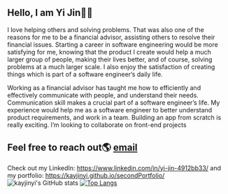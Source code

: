 ## Hello, I am Yi Jin👋😄

I love helping others and solving problems. That was also one of the reasons for me to be a financial advisor, assisting others to resolve their financial issues. Starting a career in software engineering would be more satisfying for me, knowing that the product I create would help a much larger group of people, making their lives better, and of course, solving problems at a much larger scale. I also enjoy the satisfaction of creating things which is part of a software engineer’s daily life. 
 
Working as a financial advisor has taught me how to efficiently and effectively communicate with people, and understand their needs. Communication skill makes a crucial part of a software engineer’s life. My experience would help me as a software engineer to better understand product requirements, and work in a team. Building an app from scratch is really exciting. I’m looking to collaborate on front-end projects 



## Feel free to reach out🌎 [email](mailto:kayjinyi@gmail.com)

Check out my LinkedIn:  https://www.linkedin.com/in/yi-jin-4912bb33/ and my portfolio:  https://kayjinyi.github.io/secondPortfolio/<br>
![kayjinyi's GitHub stats](https://github-readme-stats.vercel.app/api?username=kayjinyi&show_icons=true&theme=radical)
[![Top Langs](https://github-readme-stats.vercel.app/api/top-langs/?username=kayjinyi&layout=compact&show_icons=true&theme=panda)](https://github.com/anuraghazra/github-readme-stats)

